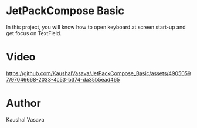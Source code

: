 # JetPackCompose Basic

In this project, you will know how to open keyboard at screen start-up and get focus on TextField.


# Video
https://github.com/KaushalVasava/JetPackCompose_Basic/assets/49050597/97046668-2033-4c53-b374-da35b5ead465

# Author
Kaushal Vasava

